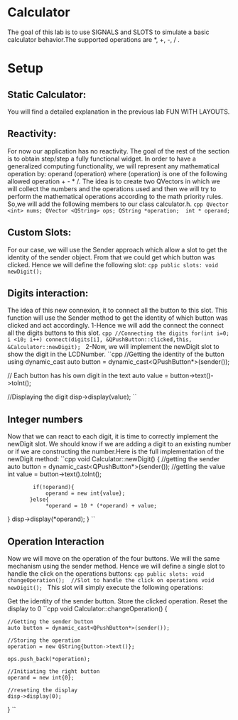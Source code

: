 # Calculator

The goal of this lab is to use SIGNALS and SLOTS to simulate a basic calculator behavior.The supported operations are *, +, -, / .

# Setup
## Static Calculator:

 You will find a detailed explanation in the previous lab FUN WITH LAYOUTS.
 
## Reactivity:

For now our application has no reactivity. The goal of the rest of the section is to obtain step/step a fully functional widget.
In order to have a generalized computing functionality, we will represent any mathematical operation by:  operand (operation)
where (operation) is one of the following allowed operation + - * /.
The idea is to create two QVectors in which we will collect the numbers and the operations used and then we will try to perform the mathematical 
operations according to the math priority rules.
So,we will add the following members to our class calculator.h.
 ``cpp
 QVector <int> nums;
 QVector <QString> ops;
   QString *operation; 
  int * operand;
``
## Custom Slots:
For our case, we will use the Sender approach which allow a slot to get the identity of the sender object. From that we could get which button was clicked. Hence we will define the following slot:
 ``cpp
 public slots:
   void newDigit();
   ``
   ## Digits interaction:
 The idea of this new connexion, it to connect all the button to this slot. This function will use the Sender method to get the identity of which button was clicked and act accordingly.
 1-Hence we will add the connect the connect all the digits buttons to this slot.
 ``cpp
 //Connecting the digits
 for(int i=0; i <10; i++)
     connect(digits[i], &QPushButton::clicked,this, &Calculator::newDigit);
 ``
 2-Now, we will implement the newDigit slot to show the digit in the LCDNumber.
 ``cpp
 //Getting the identity of the button using dynamic_cast
auto button  = dynamic_cast<QPushButton*>(sender());

// Each button has his own digit in the text
auto value = button->text()->toInt();

//Displaying the digit
disp->display(value);
``
## Integer numbers
Now that we can react to each digit, it is time to correctly implement the newDigit slot. We should know if we are adding a digit to an existing number or if we are constructing the number.Here is the full implementation of the newDigit method:
``cpp
void Calculator::newDigit()
{
    //getting the sender
    auto button = dynamic_cast<QPushButton*>(sender());
    //getting the value
    int value = button->text().toInt();

            if(!operand){
                operand = new int{value};
           }else{
                *operand = 10 * (*operand) + value;
}
            disp->display(*operand);
    }
``

## Operation Interaction

Now we will move on the operation of the four buttons. We will the same mechanism using the sender method. Hence we will define a single slot to handle the click on the operations buttons:
``cpp
public slots:
    void changeOperation();  //Slot to handle the click on operations
    void newDigit();
``
This slot will simply execute the following operations:

Get the identity of the sender button.
Store the clicked operation.
Reset the display to 0
``cpp
void Calculator::changeOperation()
{
   
    //Getting the sender button
    auto button = dynamic_cast<QPushButton*>(sender());

    //Storing the operation
    operation = new QString{button->text()};

    ops.push_back(*operation);

    //Initiating the right button
    operand = new int{0};

    //reseting the display
    disp->display(0);
}
``



